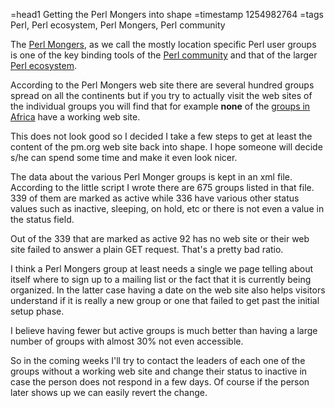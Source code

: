=head1 Getting the Perl Mongers into shape
=timestamp 1254982764
=tags Perl, Perl ecosystem, Perl Mongers, Perl community



The <a href="http://www.pm.org/">Perl Mongers</a>, as we call the mostly location
specific Perl user groups is one of the key binding tools of the 
<a href="/blog/tags/Perl community">Perl community</a>
and that of the larger <a href="/blog/tags/Perl ecosystem">Perl ecosystem</a>.



According to the Perl Mongers web site there are several hundred groups spread 
on all the continents but if you try to actually visit the web sites of 
the individual groups you will find that for example <b>none</b> of 
the <a href="http://www.pm.org/groups/africa.html">groups in Africa</a>
have a working web site.

This does not look good so I decided I take a few steps to get at least 
the content of the pm.org web site back into shape. I hope someone will
decide s/he can spend some time and make it even look nicer.

The data about the various Perl Monger groups is kept in an xml file.
According to the little script I wrote there are 675 groups listed in that file.
339 of them are marked as active while 336 have various other status values such as
inactive, sleeping, on hold, etc or there is not even a value in the status field.

Out of the 339  that are marked as active 92 has no web site or their web site
failed to answer a plain GET request. That's a pretty bad ratio.

I think a Perl Mongers group at least needs a single we page telling 
about itself where to sign up to a mailing list or the fact that it is 
currently being organized. In the latter case having a date on the web 
site also helps visitors understand if it is really a new group or
one that failed to get past the initial setup phase.

I believe having fewer but active groups is much better than having a large number
of groups with almost 30% not even accessible.

So in the coming weeks I'll try to contact the leaders of each one of 
the groups without a working web site and change their status to inactive
in case the person does not respond in a few days. Of course if the person 
later shows up we can easily revert the change.

